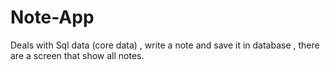# Note-App

Deals with Sql data (core data) , write a note and save it in database  , there are a screen that show all notes.
